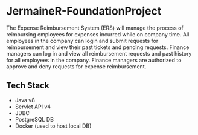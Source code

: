 # JermaineR-FoundationProject

The Expense Reimbursement System (ERS) will manage the process of reimbursing employees for expenses incurred while on company time. All employees in the company can login and submit requests for reimbursement and view their past tickets and pending requests. Finance managers can log in and view all reimbursement requests and past history for all employees in the company. Finance managers are authorized to approve and deny requests for expense reimbursement.

## Tech Stack
- Java v8
- Servlet API v4
- JDBC
- PostgreSQL DB
- Docker (used to host local DB)
